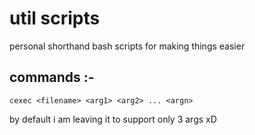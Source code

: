 # util scripts

personal shorthand bash scripts for making things easier
## commands :-
    cexec <filename> <arg1> <arg2> ... <argn>
by default i am leaving it to support only 3 args xD

